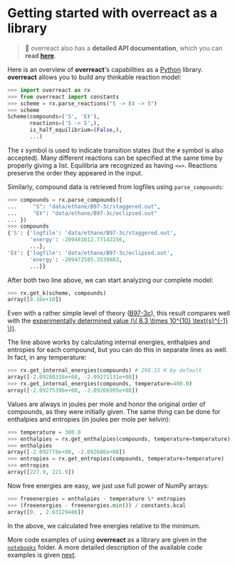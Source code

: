 # Getting started with **overreact** as a library

> **🎯** overreact also has a **detailed API documentation**, which you can
> **read [here](https://geem-lab.github.io/overreact/overreact.html)**.

Here is an overview of **overreact**'s capabilities as a
[Python](https://www.python.org/) library. **overreact** allows you to build any
thinkable reaction model:

```python
>>> import overreact as rx
>>> from overreact import constants
>>> scheme = rx.parse_reactions("S -> E‡ -> S")
>>> scheme
Scheme(compounds=('S', 'E‡'),
       reactions=('S -> S',),
       is_half_equilibrium=(False,),
       ...)
```

The `‡` symbol is used to indicate transition states (but the `#` symbol is also
accepted). Many different reactions can be specified at the same time by
properly giving a list. Equilibria are recognized as having `<=>`. Reactions
preserve the order they appeared in the input.

Similarly, compound data is retrieved from logfiles using `parse_compounds`:

```python
>>> compounds = rx.parse_compounds({
...     "S": "data/ethane/B97-3c/staggered.out",
...     "E‡": "data/ethane/B97-3c/eclipsed.out"
... })
>>> compounds
{'S': {'logfile': 'data/ethane/B97-3c/staggered.out',
       'energy': -209483812.77142256,
       ...},
'E‡': {'logfile': 'data/ethane/B97-3c/eclipsed.out',
       'energy': -209472585.3539883,
       ...}}
```

After both two line above, we can start analyzing our complete model:

```python
>>> rx.get_k(scheme, compounds)
array([8.16e+10])
```

Even with a rather simple level of theory
([B97-3c](https://doi.org/10.1088/1361-648X/aabcfb)), this result compares well
with the
[experimentally determined value (\\( 8.3 \times 10^{10} \text{s}^{-1} \\))](https://doi.org/10.1126/science.1132178).

<!-- This small error of is due to the very accurate
thermochemical and tunneling corrections employed. -->

The line above works by calculating internal energies, enthalpies and entropies
for each compound, but you can do this in separate lines as well. In fact, in
any temperature:

```python
>>> rx.get_internal_energies(compounds) # 298.15 K by default
array([-2.09280338e+08, -2.09271131e+08])
>>> rx.get_internal_energies(compounds, temperature=400.0)
array([-2.09275396e+08, -2.09266995e+08])
```

Values are always in joules per mole and honor the original order of compounds,
as they were initially given. The same thing can be done for enthalpies and
entropies (in joules per mole per kelvin):

```python
>>> temperature = 300.0
>>> enthalpies = rx.get_enthalpies(compounds, temperature=temperature)
>>> enthalpies
array([-2.092778e+08, -2.092686e+08])
>>> entropies = rx.get_entropies(compounds, temperature=temperature)
>>> entropies
array([227.9, 221.9])
```

Now free energies are easy, we just use full power of NumPy arrays:

```python
>>> freeenergies = enthalpies - temperature \* entropies
>>> (freeenergies - freeenergies.min()) / constants.kcal
array([0. , 2.63129486])
```

In the above, we calculated free energies relative to the minimum.

More code examples of using **overreact** as a library are given in the
[`notebooks`](https://github.com/geem-lab/overreact-guide/tree/master/notebooks)
folder. A more detailed description of the available code examples is given
[next](notebooks.md).
